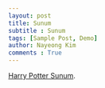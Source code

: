 ```yaml
---
layout: post
title: Sunum
subtitle : Sunum
tags: [Sample Post, Demo]
author: Nayeong Kim
comments : True
---
```



[Harry Potter Sunum](https://docs.google.com/presentation/d/14nf1110SugvVA7WaG1q_gBA9Lvgqk-JYn7PEXU_DpLk/edit?usp=sharing).
